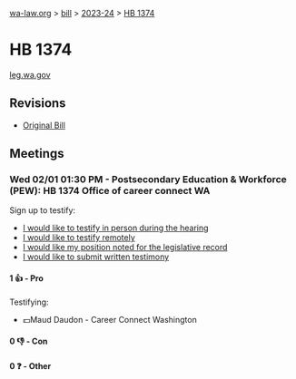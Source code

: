 [wa-law.org](/) > [bill](/bill/) > [2023-24](/bill/2023-24/) > [HB 1374](/bill/2023-24/hb/1374/)

# HB 1374
[leg.wa.gov](https://app.leg.wa.gov/billsummary?BillNumber=1374&Year=2023&Initiative=false)

## Revisions
* [Original Bill](1/)

## Meetings
### Wed 02/01 01:30 PM - Postsecondary Education & Workforce (PEW): HB 1374 Office of career connect WA
Sign up to testify:
* [I would like to testify in person during the hearing](https://app.leg.wa.gov/csi/Testifier/Add?chamber=House&mId=30571&aId=150098&caId=21001&tId=1)
* [I would like to testify remotely](https://app.leg.wa.gov/csi/Testifier/Add?chamber=House&mId=30571&aId=150098&caId=21001&tId=2)
* [I would like my position noted for the legislative record](https://app.leg.wa.gov/csi/Testifier/Add?chamber=House&mId=30571&aId=150098&caId=21001&tId=3)
* [I would like to submit written testimony](https://app.leg.wa.gov/csi/Testifier/Add?chamber=House&mId=30571&aId=150098&caId=21001&tId=4)

#### 1 👍 - Pro
Testifying:
* 💵Maud Daudon - Career Connect Washington

#### 0 👎 - Con

#### 0 ❓ - Other
